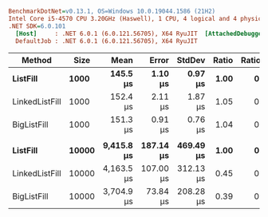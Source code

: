 ``` ini

BenchmarkDotNet=v0.13.1, OS=Windows 10.0.19044.1586 (21H2)
Intel Core i5-4570 CPU 3.20GHz (Haswell), 1 CPU, 4 logical and 4 physical cores
.NET SDK=6.0.101
  [Host]     : .NET 6.0.1 (6.0.121.56705), X64 RyuJIT  [AttachedDebugger]
  DefaultJob : .NET 6.0.1 (6.0.121.56705), X64 RyuJIT


```
|         Method |  Size |       Mean |     Error |    StdDev | Ratio | RatioSD |     Gen 0 |    Gen 1 |    Gen 2 | Allocated |
|--------------- |------ |-----------:|----------:|----------:|------:|--------:|----------:|---------:|---------:|----------:|
|       **ListFill** |  **1000** |   **145.5 μs** |   **1.10 μs** |   **0.97 μs** |  **1.00** |    **0.00** |  **112.7930** |  **55.6641** |        **-** |    **680 KB** |
| LinkedListFill |  1000 |   152.4 μs |   2.11 μs |   1.87 μs |  1.05 |    0.01 |  142.8223 |  71.2891 |        - |    711 KB |
|    BigListFill |  1000 |   151.3 μs |   0.91 μs |   0.76 μs |  1.04 |    0.01 |  120.6055 |  56.3965 |        - |    673 KB |
|                |       |            |           |           |       |         |           |          |          |           |
|       **ListFill** | **10000** | **9,415.8 μs** | **187.14 μs** | **469.49 μs** |  **1.00** |    **0.00** | **1250.0000** | **562.5000** | **218.7500** |  **6,897 KB** |
| LinkedListFill | 10000 | 4,163.5 μs | 107.00 μs | 312.13 μs |  0.45 |    0.04 | 1203.1250 | 601.5625 |  70.3125 |  7,109 KB |
|    BigListFill | 10000 | 3,704.9 μs |  73.84 μs | 208.28 μs |  0.39 |    0.03 | 1132.8125 | 562.5000 |  39.0625 |  6,746 KB |
